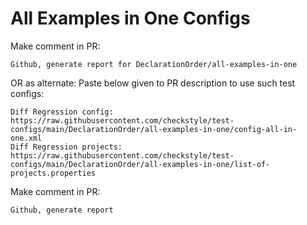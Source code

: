 # All Examples in One Configs
Make comment in PR:
```
Github, generate report for DeclarationOrder/all-examples-in-one
```
OR as alternate:
Paste below given to PR description to use such test configs:
```
Diff Regression config: https://raw.githubusercontent.com/checkstyle/test-configs/main/DeclarationOrder/all-examples-in-one/config-all-in-one.xml
Diff Regression projects: https://raw.githubusercontent.com/checkstyle/test-configs/main/DeclarationOrder/all-examples-in-one/list-of-projects.properties
```
Make comment in PR:
```
Github, generate report
```
